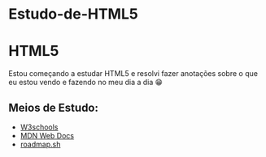 # Estudo-de-HTML5
  <h1>HTML5</h1>

  <p>Estou começando a estudar HTML5 e resolvi fazer anotações sobre o que eu estou vendo e fazendo no meu dia a dia &#128513;</p>

  <h2>Meios de Estudo:</h2>
    <ul>
    <li><a href="https://www.w3schools.com/html/default.asp">W3schools</a></li>
    <li><a href="https://developer.mozilla.org/pt-BR/">MDN Web Docs</a></li>
    <li><a href="https://roadmap.sh/frontend">roadmap.sh</a></li>
    </ul>
